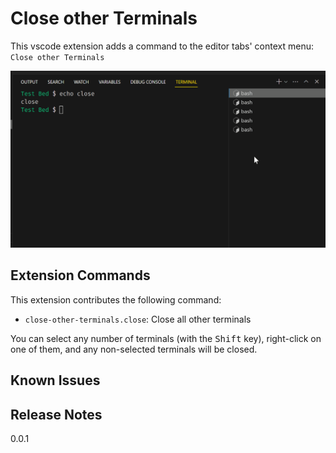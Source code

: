 # Close other Terminals

This vscode extension adds a command to the editor tabs' context menu: `Close other Terminals`  

![Close other Terminals demo](images/closeOtherTerminals.gif)

## Extension Commands

This extension contributes the following command:

* `close-other-terminals.close`: Close all other terminals

You can select any number of terminals (with the <kbd>Shift</kbd> key), right-click on one of them, and any non-selected terminals will be closed.

## Known Issues

## Release Notes

0.0.1
